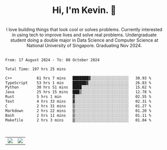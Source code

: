 <!--
**kevin-pek/kevin-pek** is a ✨ _special_ ✨ repository because its `README.md` (this file) appears on your GitHub profile.

Here are some ideas to get you started:

- 🔭 I’m currently working on ...
- 🌱 I’m currently learning ...
- 👯 I’m looking to collaborate on ...
- 🤔 I’m looking for help with ...
- 💬 Ask me about ...
- 📫 How to reach me: ...
- 😄 Pronouns: ...
- ⚡ Fun fact: ...
-->
<div align="center">
  <h1>Hi, I'm Kevin. 👋</h1>
  <br />
  I love building things that look cool or solves problems. Currently interested in using tech to improve lives and solve real problems. Undergraduate student doing a double major in Data Science and Computer Science at National University of Singapore. Graduating Nov 2024.
</div>
<br />
<!--START_SECTION:waka-->

```txt
From: 17 August 2024 - To: 08 October 2024

Total Time: 197 hrs 25 mins

C++           61 hrs 7 mins   ███████▓░░░░░░░░░░░░░░░░░   30.93 %
TypeScript    53 hrs 1 min    ██████▓░░░░░░░░░░░░░░░░░░   26.83 %
Python        30 hrs 51 mins  ████░░░░░░░░░░░░░░░░░░░░░   15.62 %
Java          25 hrs 15 mins  ███▒░░░░░░░░░░░░░░░░░░░░░   12.78 %
Rust          5 hrs 1 min     ▓░░░░░░░░░░░░░░░░░░░░░░░░   02.55 %
Text          4 hrs 33 mins   ▓░░░░░░░░░░░░░░░░░░░░░░░░   02.31 %
C             2 hrs 31 mins   ▒░░░░░░░░░░░░░░░░░░░░░░░░   01.27 %
Markdown      2 hrs 22 mins   ▒░░░░░░░░░░░░░░░░░░░░░░░░   01.20 %
Bash          2 hrs 11 mins   ▒░░░░░░░░░░░░░░░░░░░░░░░░   01.11 %
Makefile      2 hrs 3 mins    ▒░░░░░░░░░░░░░░░░░░░░░░░░   01.04 %
```

<!--END_SECTION:waka-->
<br />
<table width="100%">
  <tr>
    <td align="left" width="50%">
      <img src="https://github-readme-stats-kevin-pek.vercel.app/api?username=kevin-pek&include_all_commits=true&count_private=true&theme=rose_pine" />
    </td>
    <td align="right" width="50%">
      <img src="https://github-readme-stats-kevin-pek.vercel.app/api/top-langs?username=kevin-pek&langs_count=10&hide_progress=true&theme=rose_pine" />
    </td>
  </tr>
</table>
